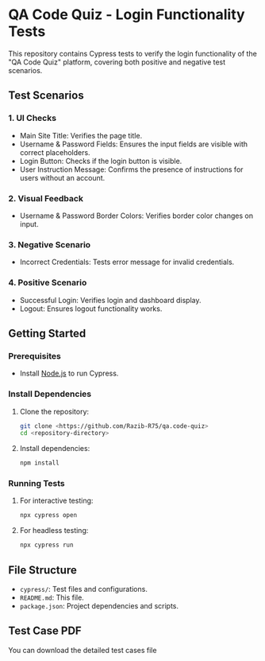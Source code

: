 
# QA Code Quiz - Login Functionality Tests

This repository contains Cypress tests to verify the login functionality of the "QA Code Quiz" platform, covering both positive and negative test scenarios.

## Test Scenarios

### 1. UI Checks
- Main Site Title: Verifies the page title.
- Username & Password Fields: Ensures the input fields are visible with correct placeholders.
- Login Button: Checks if the login button is visible.
- User Instruction Message: Confirms the presence of instructions for users without an account.

### 2. Visual Feedback
- Username & Password Border Colors: Verifies border color changes on input.

### 3. Negative Scenario
- Incorrect Credentials: Tests error message for invalid credentials.

### 4. Positive Scenario
- Successful Login: Verifies login and dashboard display.
- Logout: Ensures logout functionality works.

## Getting Started

### Prerequisites
- Install [Node.js](https://nodejs.org/) to run Cypress.

### Install Dependencies
1. Clone the repository:
   ```bash
   git clone <https://github.com/Razib-R75/qa.code-quiz>
   cd <repository-directory>
   ```

2. Install dependencies:
   ```bash
   npm install
   ```

### Running Tests
1. For interactive testing:
   ```bash
   npx cypress open
   ```

2. For headless testing:
   ```bash
   npx cypress run
   ```

## File Structure
- `cypress/`: Test files and configurations.
- `README.md`: This file.
- `package.json`: Project dependencies and scripts.

## Test Case PDF
You can download the detailed test cases file
